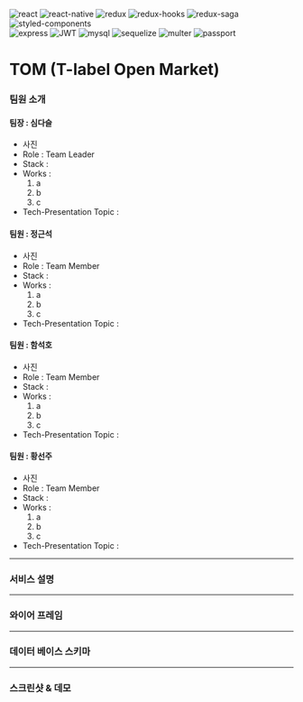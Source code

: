 
![react](https://img.shields.io/badge/React-16.13.1-orange)
![react-native](https://img.shields.io/badge/ReactNative-16.13.1-orange)
![redux](https://img.shields.io/badge/Redux-4.0.5-orange)
![redux-hooks](https://img.shields.io/badge/ReduxHooks--orange)
![redux-saga](https://img.shields.io/badge/ReduxSaga-1.1.3-orange)<br>
![styled-components](https://img.shields.io/badge/StyledComponent-5.1.1-green)<br>
![express](https://img.shields.io/badge/Express-4.17.1-blue)
![JWT](https://img.shields.io/badge/JWT-8.5.1-blue)
![mysql](https://img.shields.io/badge/Mysql-2.1.0-blue)
![sequelize](https://img.shields.io/badge/Sequelize-6.3.3-blue)
![multer](https://img.shields.io/badge/Multer-1.4.2-blue)
![passport](https://img.shields.io/badge/Passport-0.4.1-blue)
# TOM (T-label Open Market)

### 팀원 소개
  
#### 팀장 : 심다슬

- 사진
- Role : Team Leader
- Stack : 
- Works :
  1. a
  2. b
  3. c
- Tech-Presentation Topic : 

#### 팀원 : 정근석

- 사진
- Role : Team Member
- Stack : 
- Works :
  1. a
  2. b
  3. c
- Tech-Presentation Topic : 

#### 팀원 : 함석호

- 사진
- Role : Team Member
- Stack : 
- Works :
  1. a
  2. b
  3. c
- Tech-Presentation Topic : 

#### 팀원 : 황선주

- 사진
- Role : Team Member
- Stack : 
- Works :
  1. a
  2. b
  3. c
- Tech-Presentation Topic : 

---
### 서비스 설명

---   
### 와이어 프레임

---
### 데이터 베이스 스키마  

---  
### 스크린샷 & 데모



